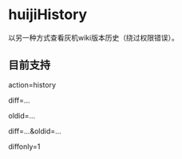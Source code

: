 # huijiHistory

以另一种方式查看灰机wiki版本历史（绕过权限错误）。

## 目前支持

action=history

diff=…

oldid=…

diff=…&oldid=…

diffonly=1
